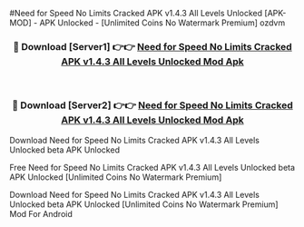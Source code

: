 #Need for Speed No Limits Cracked APK v1.4.3 All Levels Unlocked [APK-MOD] - APK Unlocked - [Unlimited Coins No Watermark Premium] ozdvm



<div align="center">

<h3>🔴 Download [Server1] 👉👉 <a href="https://momento.my/?title=Need_for_Speed_No_Limits_Cracked_APK_v1.4.3_All_Levels_Unlocked">Need for Speed No Limits Cracked APK v1.4.3 All Levels Unlocked Mod Apk</a></h3><br>

<h3>🔴 Download [Server2] 👉👉 <a href="https://momento.my/?title=Need_for_Speed_No_Limits_Cracked_APK_v1.4.3_All_Levels_Unlocked">Need for Speed No Limits Cracked APK v1.4.3 All Levels Unlocked Mod Apk</a></h3>
</div>



Download Need for Speed No Limits Cracked APK v1.4.3 All Levels Unlocked beta APK Unlocked

Free Need for Speed No Limits Cracked APK v1.4.3 All Levels Unlocked beta APK Unlocked [Unlimited Coins No Watermark Premium]

Download Need for Speed No Limits Cracked APK v1.4.3 All Levels Unlocked beta APK Unlocked [Unlimited Coins No Watermark Premium] Mod For Android
